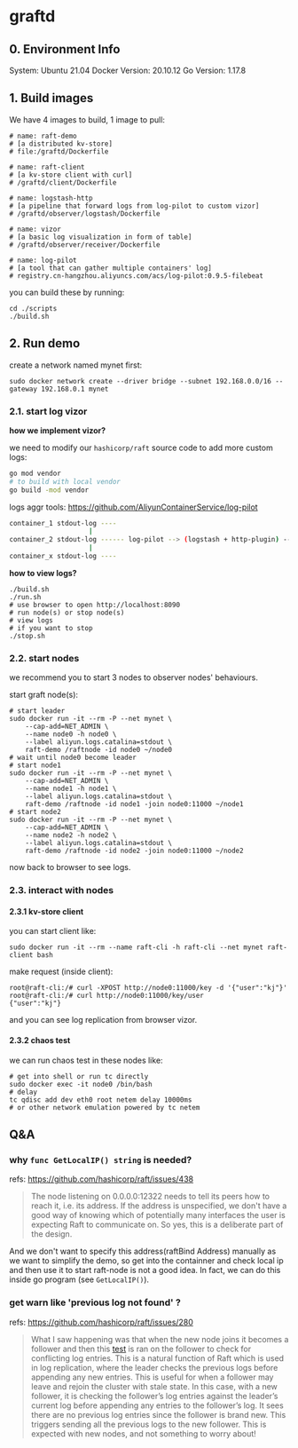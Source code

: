 # graftd

## 0. Environment Info
System: Ubuntu 21.04
Docker Version: 20.10.12
Go Version: 1.17.8

## 1. Build images

We have 4 images to build, 1 image to pull:
```shell
# name: raft-demo 
# [a distributed kv-store]
# file:/graftd/Dockerfile 

# name: raft-client 
# [a kv-store client with curl]
# /graftd/client/Dockerfile

# name: logstash-http 
# [a pipeline that forward logs from log-pilot to custom vizor]
# /graftd/observer/logstash/Dockerfile

# name: vizor
# [a basic log visualization in form of table]
# /graftd/observer/receiver/Dockerfile

# name: log-pilot
# [a tool that can gather multiple containers' log]
# registry.cn-hangzhou.aliyuncs.com/acs/log-pilot:0.9.5-filebeat
```

you can build these by running:

```shell
cd ./scripts
./build.sh
```

## 2. Run demo

create a network named mynet first:

```shell
sudo docker network create --driver bridge --subnet 192.168.0.0/16 --gateway 192.168.0.1 mynet
```

### 2.1. start log vizor

**how we implement vizor?**

we need to modify our `hashicorp/raft` source code to add more custom logs:

```bash
go mod vendor
# to build with local vendor 
go build -mod vendor
```

logs aggr tools: https://github.com/AliyunContainerService/log-pilot

```bash
container_1 stdout-log ----
                    |
container_2 stdout-log ------ log-pilot --> (logstash + http-plugin) --> vizor as consumer
                    |
container_x stdout-log ----
```

**how to view logs?**

```shell
./build.sh
./run.sh
# use browser to open http://localhost:8090
# run node(s) or stop node(s)
# view logs
# if you want to stop
./stop.sh
```

### 2.2. start nodes

we recommend you to start 3 nodes to observer nodes' behaviours.

start graft node(s):
```shell
# start leader
sudo docker run -it --rm -P --net mynet \
    --cap-add=NET_ADMIN \
    --name node0 -h node0 \
    --label aliyun.logs.catalina=stdout \
    raft-demo /raftnode -id node0 ~/node0
# wait until node0 become leader
# start node1
sudo docker run -it --rm -P --net mynet \
    --cap-add=NET_ADMIN \
    --name node1 -h node1 \
    --label aliyun.logs.catalina=stdout \
    raft-demo /raftnode -id node1 -join node0:11000 ~/node1
# start node2
sudo docker run -it --rm -P --net mynet \
    --cap-add=NET_ADMIN \
    --name node2 -h node2 \
    --label aliyun.logs.catalina=stdout \
    raft-demo /raftnode -id node2 -join node0:11000 ~/node2
```

now back to browser to see logs.

### 2.3. interact with nodes

#### 2.3.1 kv-store client

you can start client like:
```shell
sudo docker run -it --rm --name raft-cli -h raft-cli --net mynet raft-client bash
```

make request (inside client):
```
root@raft-cli:/# curl -XPOST http://node0:11000/key -d '{"user":"kj"}'
root@raft-cli:/# curl http://node0:11000/key/user                     
{"user":"kj"}
```

and you can see log replication from browser vizor.

#### 2.3.2 chaos test

we can run chaos test in these nodes like:

```shell
# get into shell or run tc directly
sudo docker exec -it node0 /bin/bash
# delay
tc qdisc add dev eth0 root netem delay 10000ms
# or other network emulation powered by tc netem
```

## Q&A

### why `func GetLocalIP() string` is needed?

refs: https://github.com/hashicorp/raft/issues/438

> The node listening on 0.0.0.0:12322 needs to tell its peers how to reach it, i.e. its address. If the address is unspecified, we don't have a good way of knowing which of potentially many interfaces the user is expecting Raft to communicate on. So yes, this is a deliberate part of the design.

And we don't want to specify this address(raftBind Address) manually as we want to simplify the demo, so get into the containner and check local ip and then use it to start raft-node is not a good idea. In fact, we can do this inside go program (see `GetLocalIP()`).

### get warn like 'previous log not found' ?

refs: https://github.com/hashicorp/raft/issues/280

> What I saw happening was that when the new node joins it becomes a follower and then this [test](https://github.com/hashicorp/raft/blob/master/raft.go#L1072-L1075) is ran on the follower to check for conflicting log entries. This is a natural function of Raft which is used in log replication, where the leader checks the previous logs before appending any new entries. This is useful for when a follower may leave and rejoin the cluster with stale state. In this case, with a new follower, it is checking the follower’s log entries against the leader’s current log before appending any entries to the follower’s log. It sees there are no previous log entries since the follower is brand new. This triggers sending all the previous logs to the new follower. This is expected with new nodes, and not something to worry about!

